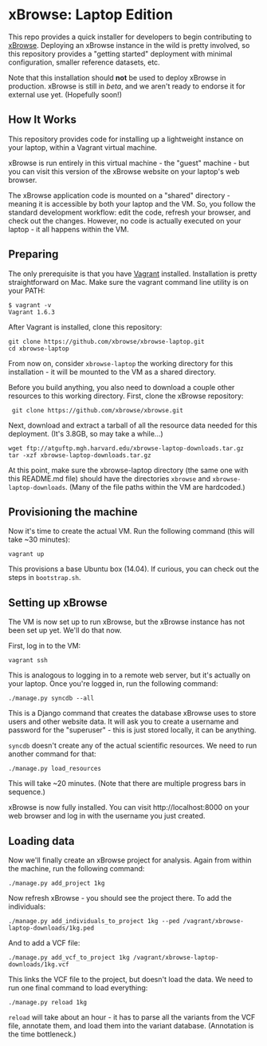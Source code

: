 xBrowse: Laptop Edition
=======================

This repo provides a quick installer for developers to begin contributing to [xBrowse](https://atgu.mgh.harvard.edu/xbrowse). 
Deploying an xBrowse instance in the wild is pretty involved, 
so this repository provides a "getting started" deployment with minimal configuration, smaller reference datasets, etc. 

Note that this installation should **not** be used to deploy xBrowse in production. xBrowse is still in *beta*, and we aren't ready to endorse it for external use yet. (Hopefully soon!)



## How It Works 

This repository provides code for installing up a lightweight instance 
on your laptop, within a Vagrant virtual machine. 

xBrowse is run entirely in this virtual machine - the "guest" machine - 
but you can visit this version of the xBrowse website on your laptop's web browser. 

The xBrowse application code is mounted on a "shared" directory - meaning it is accessible by both your laptop and the VM. 
So, you follow the standard development workflow: edit the code, refresh your browser, and check out the changes. 
However, no code is actually executed on your laptop - it all happens within the VM. 



## Preparing 

The only prerequisite is that you have [Vagrant](http://vagrantup.com) installed. 
Installation is pretty straightforward on Mac. Make sure the vagrant command line utility is on your PATH: 

	$ vagrant -v
	Vagrant 1.6.3

After Vagrant is installed, clone this repository: 

	git clone https://github.com/xbrowse/xbrowse-laptop.git
	cd xbrowse-laptop

From now on, consider `xbrowse-laptop` the working directory for this installation - it will be mounted to the VM as a shared directory.  

Before you build anything, you also need to download a couple other resources to this working directory.
First, clone the xBrowse repository: 

	 git clone https://github.com/xbrowse/xbrowse.git

Next, download and extract a tarball of all the resource data needed for this deployment. 
(It's 3.8GB, so may take a while...)

	wget ftp://atguftp.mgh.harvard.edu/xbrowse-laptop-downloads.tar.gz
	tar -xzf xbrowse-laptop-downloads.tar.gz

At this point, make sure the xbrowse-laptop directory (the same one with this README.md file) should 
have the directories `xbrowse` and `xbrowse-laptop-downloads`. 
(Many of the file paths within the VM are hardcoded.) 



## Provisioning the machine 

Now it's time to create the actual VM. 
Run the following command (this will take ~30 minutes): 

	vagrant up

This provisions a base Ubuntu box (14.04). If curious, you can check out the steps in `bootstrap.sh`. 

## Setting up xBrowse

The VM is now set up to run xBrowse, but the xBrowse instance has not been set up yet. We'll do that now. 

First, log in to the VM: 

	vagrant ssh

This is analogous to logging in to a remote web server, but it's actually on your laptop. 
Once you're logged in, run the following command: 

	./manage.py syncdb --all

This is a Django command that creates the database xBrowse uses to store users and other website data. 
It will ask you to create a username and password for the "superuser" - this is just stored locally, it can be anything. 

`syncdb` doesn't create any of the actual scientific resources. We need to run another command for that: 

	./manage.py load_resources

This will take ~20 minutes. (Note that there are multiple progress bars in sequence.)

xBrowse is now fully installed. You can visit http://localhost:8000 on your web browser and log in with the username you just created. 

## Loading data

Now we'll finally create an xBrowse project for analysis. Again from within the machine, run the following command: 

	./manage.py add_project 1kg

Now refresh xBrowse - you should see the project there. To add the individuals: 

	./manage.py add_individuals_to_project 1kg --ped /vagrant/xbrowse-laptop-downloads/1kg.ped

And to add a VCF file: 

	./manage.py add_vcf_to_project 1kg /vagrant/xbrowse-laptop-downloads/1kg.vcf

This links the VCF file to the project, but doesn't load the data. We need to run one final command to load everything: 

	./manage.py reload 1kg

`reload` will take about an hour - it has to parse all the variants from the VCF file, annotate them, and load them into the variant database. (Annotation is the time bottleneck.)

